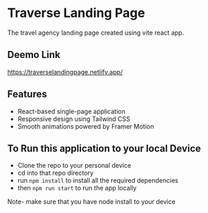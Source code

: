 # Traverse Landing Page
The travel agency landing page created using vite react app.

## Deemo Link
https://traverselandingpage.netlify.app/

## Features
- React-based single-page application
- Responsive design using Tailwind CSS
- Smooth animations powered by Framer Motion

## To Run this application to your local Device
- Clone the repo to your personal device
- cd into that repo directory
- run `npm install` to  install all the required dependencies
- then `npm run start` to run the app locally

Note- make sure that you have node install to your device
